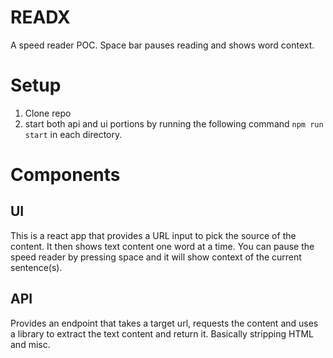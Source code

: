 # READX
A speed reader POC. Space bar pauses reading and shows word context. 

# Setup
  1. Clone repo
  1. start both api and ui portions by running the following command `npm run start` in each directory.

# Components
## UI
This is a react app that provides a URL input to pick the source of the content. It then shows text content one word at a time. You can pause the speed reader by pressing space and it will show context of the current sentence(s). 

## API
Provides an endpoint that takes a target url, requests the content and uses a library to extract the text content and return it. Basically stripping HTML and misc.

